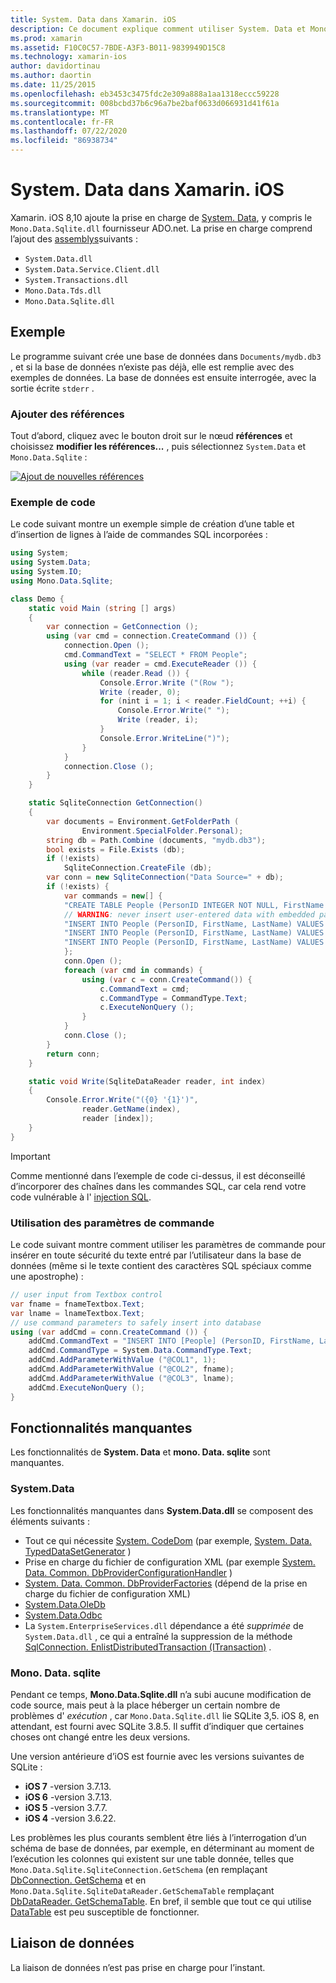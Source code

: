 ```yaml
---
title: System. Data dans Xamarin. iOS
description: Ce document explique comment utiliser System. Data et Mono.Data.Sqlite.dll pour accéder aux données SQLite dans une application Xamarin. iOS.
ms.prod: xamarin
ms.assetid: F10C0C57-7BDE-A3F3-B011-9839949D15C8
ms.technology: xamarin-ios
author: davidortinau
ms.author: daortin
ms.date: 11/25/2015
ms.openlocfilehash: eb3453c3475fdc2e309a888a1aa1318eccc59228
ms.sourcegitcommit: 008bcbd37b6c96a7be2baf0633d066931d41f61a
ms.translationtype: MT
ms.contentlocale: fr-FR
ms.lasthandoff: 07/22/2020
ms.locfileid: "86938734"
---
```

# <a name="systemdata-in-xamarinios"></a>System. Data dans Xamarin. iOS

Xamarin. iOS 8,10 ajoute la prise en charge de [System. Data](xref:System.Data), y compris le `Mono.Data.Sqlite.dll` fournisseur ADO.net. La prise en charge comprend l’ajout des [assemblys](~/cross-platform/internals/available-assemblies.md)suivants :

- `System.Data.dll`
- `System.Data.Service.Client.dll`
- `System.Transactions.dll`
- `Mono.Data.Tds.dll`
- `Mono.Data.Sqlite.dll`

<a name="Example"></a>

## <a name="example"></a>Exemple

Le programme suivant crée une base de données dans `Documents/mydb.db3` , et si la base de données n’existe pas déjà, elle est remplie avec des exemples de données. La base de données est ensuite interrogée, avec la sortie écrite `stderr` .

### <a name="add-references"></a>Ajouter des références

Tout d’abord, cliquez avec le bouton droit sur le nœud **références** et choisissez **modifier les références...** , puis sélectionnez `System.Data` et `Mono.Data.Sqlite` :

[![Ajout de nouvelles références](system.data-images/edit-references-sml.png)](system.data-images/edit-references.png#lightbox)

### <a name="sample-code"></a>Exemple de code

Le code suivant montre un exemple simple de création d’une table et d’insertion de lignes à l’aide de commandes SQL incorporées :

```csharp
using System;
using System.Data;
using System.IO;
using Mono.Data.Sqlite;

class Demo {
    static void Main (string [] args)
    {
        var connection = GetConnection ();
        using (var cmd = connection.CreateCommand ()) {
            connection.Open ();
            cmd.CommandText = "SELECT * FROM People";
            using (var reader = cmd.ExecuteReader ()) {
                while (reader.Read ()) {
                    Console.Error.Write ("(Row ");
                    Write (reader, 0);
                    for (nint i = 1; i < reader.FieldCount; ++i) {
                        Console.Error.Write(" ");
                        Write (reader, i);
                    }
                    Console.Error.WriteLine(")");
                }
            }
            connection.Close ();
        }
    }

    static SqliteConnection GetConnection()
    {
        var documents = Environment.GetFolderPath (
                Environment.SpecialFolder.Personal);
        string db = Path.Combine (documents, "mydb.db3");
        bool exists = File.Exists (db);
        if (!exists)
            SqliteConnection.CreateFile (db);
        var conn = new SqliteConnection("Data Source=" + db);
        if (!exists) {
            var commands = new[] {
            "CREATE TABLE People (PersonID INTEGER NOT NULL, FirstName ntext, LastName ntext)",
            // WARNING: never insert user-entered data with embedded parameter values
            "INSERT INTO People (PersonID, FirstName, LastName) VALUES (1, 'First', 'Last')",
            "INSERT INTO People (PersonID, FirstName, LastName) VALUES (2, 'Dewey', 'Cheatem')",
            "INSERT INTO People (PersonID, FirstName, LastName) VALUES (3, 'And', 'How')",
            };
            conn.Open ();
            foreach (var cmd in commands) {
                using (var c = conn.CreateCommand()) {
                    c.CommandText = cmd;
                    c.CommandType = CommandType.Text;
                    c.ExecuteNonQuery ();
                }
            }
            conn.Close ();
        }
        return conn;
    }

    static void Write(SqliteDataReader reader, int index)
    {
        Console.Error.Write("({0} '{1}')",
                reader.GetName(index),
                reader [index]);
    }
}
```

> [!IMPORTANT]
> Comme mentionné dans l’exemple de code ci-dessus, il est déconseillé d’incorporer des chaînes dans les commandes SQL, car cela rend votre code vulnérable à l' [injection SQL](https://en.wikipedia.org/wiki/SQL_injection).

### <a name="using-command-parameters"></a>Utilisation des paramètres de commande

Le code suivant montre comment utiliser les paramètres de commande pour insérer en toute sécurité du texte entré par l’utilisateur dans la base de données (même si le texte contient des caractères SQL spéciaux comme une apostrophe) :

```csharp
// user input from Textbox control
var fname = fnameTextbox.Text;
var lname = lnameTextbox.Text;
// use command parameters to safely insert into database
using (var addCmd = conn.CreateCommand ()) {
    addCmd.CommandText = "INSERT INTO [People] (PersonID, FirstName, LastName) VALUES (@COL1, @COL2, @COL3)";
    addCmd.CommandType = System.Data.CommandType.Text;
    addCmd.AddParameterWithValue ("@COL1", 1);
    addCmd.AddParameterWithValue ("@COL2", fname);
    addCmd.AddParameterWithValue ("@COL3", lname);
    addCmd.ExecuteNonQuery ();
}
```

<a name="Missing_Functionality"></a>

## <a name="missing-functionality"></a>Fonctionnalités manquantes

Les fonctionnalités de **System. Data** et **mono. Data. sqlite** sont manquantes.

<a name="System.Data"></a>

### <a name="systemdata"></a>System.Data

Les fonctionnalités manquantes dans **System.Data.dll** se composent des éléments suivants :

- Tout ce qui nécessite [System. CodeDom](xref:System.CodeDom) (par exemple,  [System. Data. TypedDataSetGenerator](xref:System.Data.TypedDataSetGenerator) )
- Prise en charge du fichier de configuration XML (par exemple  [System. Data. Common. DbProviderConfigurationHandler](xref:System.Data.Common.DbProviderConfigurationHandler) )
- [System. Data. Common. DbProviderFactories](xref:System.Data.Common.DbProviderFactories) (dépend de la prise en charge du fichier de configuration XML)
- [System.Data.OleDb](xref:System.Data.OleDb)
- [System.Data.Odbc](xref:System.Data.Odbc)
- La `System.EnterpriseServices.dll` dépendance a été *supprimée* de `System.Data.dll` , ce qui a entraîné la suppression de la méthode [SqlConnection. EnlistDistributedTransaction (ITransaction)](xref:System.Data.SqlClient.SqlConnection.EnlistDistributedTransaction*) .

<a name="Mono.Data.Sqlite"></a>

### <a name="monodatasqlite"></a>Mono. Data. sqlite

Pendant ce temps, **Mono.Data.Sqlite.dll** n’a subi aucune modification de code source, mais peut à la place héberger un certain nombre de problèmes d' *exécution* , car `Mono.Data.Sqlite.dll` lie SQLite 3,5. iOS 8, en attendant, est fourni avec SQLite 3.8.5. Il suffit d’indiquer que certaines choses ont changé entre les deux versions.

Une version antérieure d’iOS est fournie avec les versions suivantes de SQLite :

- **iOS 7** -version 3.7.13.
- **iOS 6** -version 3.7.13.
- **iOS 5** -version 3.7.7.
- **iOS 4** -version 3.6.22.

Les problèmes les plus courants semblent être liés à l’interrogation d’un schéma de base de données, par exemple, en déterminant au moment de l’exécution les colonnes qui existent sur une table donnée, telles que `Mono.Data.Sqlite.SqliteConnection.GetSchema` (en remplaçant [DbConnection. GetSchema](xref:System.Data.Common.DbConnection.GetSchema) et en `Mono.Data.Sqlite.SqliteDataReader.GetSchemaTable` remplaçant [DbDataReader. GetSchemaTable](xref:System.Data.Common.DbDataReader.GetSchemaTable). En bref, il semble que tout ce qui utilise [DataTable](xref:System.Data.DataTable) est peu susceptible de fonctionner.

<a name="Data_Binding"></a>

## <a name="data-binding"></a>Liaison de données

La liaison de données n’est pas prise en charge pour l’instant.
